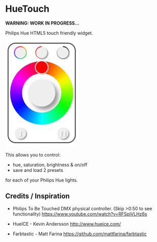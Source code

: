HueTouch
========

**WARNING: WORK IN PROGRESS...**

Philips Hue HTML5 touch friendly widget.

![ScreenShot](HueTouch.png)

This allows you to control:

- hue, saturation, brightness & on/off
- save and load 2 presets

for each of your Philips Hue lights.

Credits / Inspiration
--------------

- Philips To Be Touched DMX physical controller.
(Skip >0:50 to see functionality) https://www.youtube.com/watch?v=RFSpjVLHz6s

- HueICE - Kevin Andersson
http://www.hueice.com/

- Farbtastic - Matt Farina
https://github.com/mattfarina/farbtastic
